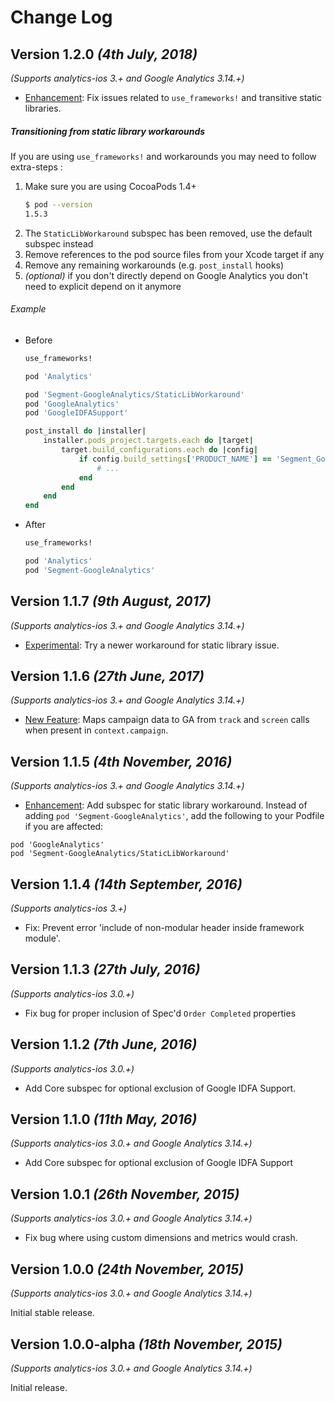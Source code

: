 Change Log
==========

Version 1.2.0 *(4th July, 2018)*
--------------------------------
*(Supports analytics-ios 3.+ and Google Analytics 3.14.+)*

* [Enhancement](https://github.com/segment-integrations/analytics-ios-integration-google-analytics/commit/6ed71e2ff457ad7f10fadf6fc3e95b5f0c6426f2): Fix issues related to `use_frameworks!` and transitive static libraries.

##### Transitioning from static library workarounds

If you are using `use_frameworks!` and workarounds you may need to follow extra-steps :
1. Make sure you are using CocoaPods 1.4+
   ```bash
   $ pod --version
   1.5.3
   ```
2. The `StaticLibWorkaround` subspec has been removed, use the default subspec instead
3. Remove references to the pod source files from your Xcode target if any
4. Remove any remaining workarounds (e.g. `post_install` hooks)
5. *(optional)*  if you don't directly depend on Google Analytics you don't need to explicit depend on it anymore

###### Example

- Before
    ```ruby
    use_frameworks!

    pod 'Analytics'

    pod 'Segment-GoogleAnalytics/StaticLibWorkaround'
    pod 'GoogleAnalytics'
    pod 'GoogleIDFASupport'

    post_install do |installer|
        installer.pods_project.targets.each do |target|
            target.build_configurations.each do |config|
                if config.build_settings['PRODUCT_NAME'] == 'Segment_GoogleAnalytics'
                    # ...
                end
            end
        end
    end
    ```

- After
    ```ruby
    use_frameworks!

    pod 'Analytics'
    pod 'Segment-GoogleAnalytics'
    ```

Version 1.1.7 *(9th August, 2017)*
----------------------------------
*(Supports analytics-ios 3.+ and Google Analytics 3.14.+)*

* [Experimental](https://github.com/segment-integrations/analytics-ios-integration-google-analytics/commit/78ea52afa16f152331368c96ca3e0e2e10042442): Try a newer workaround for static library issue.


Version 1.1.6 *(27th June, 2017)*
-------------------------------------------
*(Supports analytics-ios 3.+ and Google Analytics 3.14.+)*

* [New Feature](https://github.com/segment-integrations/analytics-ios-integration-google-analytics/commit/0a23f5bee612399a2310f8d895cd1a050c0d1414): Maps campaign data to GA from `track` and `screen` calls when present in `context.campaign`.

Version 1.1.5 *(4th November, 2016)*
-------------------------------------------
*(Supports analytics-ios 3.+ and Google Analytics 3.14.+)*

* [Enhancement](https://github.com/segment-integrations/analytics-ios-integration-google-analytics/pull/14/files): Add subspec for static library workaround. Instead of adding `pod 'Segment-GoogleAnalytics'`, add the following to your Podfile if you are affected:

```
pod 'GoogleAnalytics'
pod 'Segment-GoogleAnalytics/StaticLibWorkaround'
```

Version 1.1.4 *(14th September, 2016)*
-------------------------------------------
*(Supports analytics-ios 3.+)*

* Fix: Prevent error 'include of non-modular header inside framework module'.

Version 1.1.3 *(27th July, 2016)*
-------------------------------------------
*(Supports analytics-ios 3.0.+)*

* Fix bug for proper inclusion of Spec'd `Order Completed` properties

Version 1.1.2 *(7th June, 2016)*
-------------------------------------------
*(Supports analytics-ios 3.0.+)*

 * Add Core subspec for optional exclusion of Google IDFA Support.

Version 1.1.0 *(11th May, 2016)*
-------------------------------------------
*(Supports analytics-ios 3.0.+ and Google Analytics 3.14.+)*

 * Add Core subspec for optional exclusion of Google IDFA Support

Version 1.0.1 *(26th November, 2015)*
-------------------------------------------
*(Supports analytics-ios 3.0.+ and Google Analytics 3.14.+)*

 * Fix bug where using custom dimensions and metrics would crash.

Version 1.0.0 *(24th November, 2015)*
-------------------------------------------
*(Supports analytics-ios 3.0.+ and Google Analytics 3.14.+)*

Initial stable release.


Version 1.0.0-alpha *(18th November, 2015)*
-------------------------------------------
*(Supports analytics-ios 3.0.+ and Google Analytics 3.14.+)*

Initial release.
